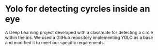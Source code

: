 # Yolo for detecting cyrcles inside an eye

A Deep Learning project developed with a classmate for detecting a circle within the iris. We used a GitHub repository implementing YOLO as a base and modified it to meet our specific requirements.
